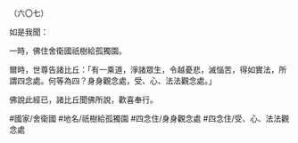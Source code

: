 （六〇七）

如是我聞：

一時，佛住舍衛國祇樹給孤獨園。

爾時，世尊告諸比丘：「有一乘道，淨諸眾生，令越憂悲，滅惱苦，得如實法，所謂四念處。何等為四？身身觀念處，受、心、法法觀念處。」

佛說此經已，諸比丘聞佛所說，歡喜奉行。

#國家/舍衛國
#地名/祇樹給孤獨園
#四念住/身身觀念處
#四念住/受、心、法法觀念處
